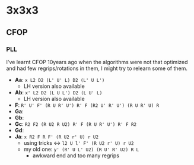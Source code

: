 # 3x3x3

## CFOP

### PLL

I've learnt CFOP 10years ago when the algorithms were not that optimized and
had few regrips/rotations in them, I might try to relearn some of them.

- **Aa**: `x L2 D2 (L' U' L) D2 (L' U L')`
  - LH version also available
- **Ab**: `x' L2 D2 (L U L') D2 (L U' L)`
  - LH version also available
- **F**: `R' U' F' (R U R' U') R' F (R2 U' R' U') (R U R' U) R`
- **Ga**:
- **Gb**:
- **Gc**: `R2 F2 (R U2 R U2) R' F (R U R' U') R' F R2`
- **Gd**:
- **Ja**: `x R2 F R F' (R U2 r' U) r U2`
  - using tricks <-> `l2 U l' F' (R U2 r' U) r U2`
  - my old one: `y' (R' U L' U2) (R U' R' U2) R L`
    - awkward end and too many regrips
